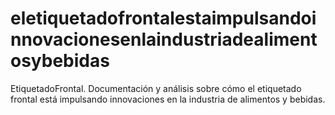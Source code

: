 # eletiquetadofrontalestaimpulsandoinnovacionesenlaindustriadealimentosybebidas
EtiquetadoFrontal. Documentación y análisis sobre cómo el etiquetado frontal está impulsando innovaciones en la industria de alimentos y bebidas.

